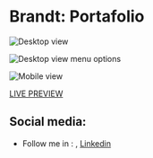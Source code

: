 # Brandt: Portafolio

![Desktop view](../global-master/assets/img/foto1.png)

![Desktop view menu options](../global-master/assets/img/foto2.png)

![Mobile view](../global-master/assets/img/foto3.png)

[LIVE PREVIEW](http://github)

## Social media:

- Follow me in : , [Linkedin](https://www.linkedin.com/in/brandon-gamboa-alarcon-19a97524a/)
